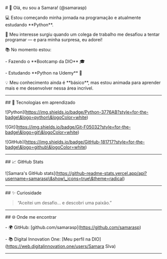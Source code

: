 \# 👋 Olá, eu sou a Samara! (@samarasp)



💻 Estou começando minha jornada na programação e atualmente estudando \*\*Python\*\*.  

🚀 Meu interesse surgiu quando um colega de trabalho me desafiou a tentar programar — e para minha surpresa, eu adorei!  



📚 No momento estou:

\- Fazendo o \*\*Bootcamp da DIO\*\* 🎓  

\- Estudando \*\*Python na Udemy\*\* 🐍



💡 Meu conhecimento ainda é \*\*básico\*\*, mas estou animada para aprender mais e me desenvolver nessa área incrível.



---



\## 🔧 Tecnologias em aprendizado



!\[Python](https://img.shields.io/badge/Python-3776AB?style=for-the-badge\&logo=python\&logoColor=white)

!\[Git](https://img.shields.io/badge/Git-F05032?style=for-the-badge\&logo=git\&logoColor=white)

!\[GitHub](https://img.shields.io/badge/GitHub-181717?style=for-the-badge\&logo=github\&logoColor=white)



---



\## 📈 GitHub Stats



!\[Samara's GitHub stats](https://github-readme-stats.vercel.app/api?username=samarasp\&show\_icons=true\&theme=radical)



---



\## ✨ Curiosidade



> “Aceitei um desafio... e descobri uma paixão.”



---



\## 🌐 Onde me encontrar



\- 🌍 GitHub: \[github.com/samarasp](https://github.com/samarasp)

\- 📚 Digital Innovation One: \[Meu perfil na DIO](https://web.digitalinnovation.one/users/Samara Slva) 



---

